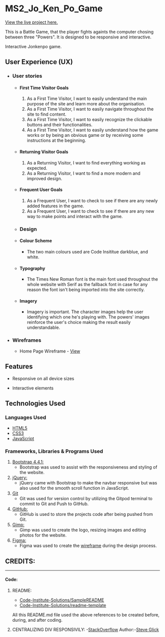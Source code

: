 # MS2_Jo_Ken_Po_Game

[View the live project here.](https://rodrigopalazon.github.io/MS2_Jo_Ken_Po_Game/)

This is a Battle Game, that the player fights againts the computer chosing between three "Powers". It is designed to be responsive and interactive.

Interactive Jonkenpo game.

## User Experience (UX)

- ### User stories

   - #### First Time Visitor Goals

      1. As a First Time Visitor, I want to easily understand the main purpose of the site and learn more about the organisation.
      2. As a First Time Visitor, I want to easily navigate throughout the site to find content.
      3. As a First Time Visitor, I want to easily recognize the clickable buttons and their functionalities.
      4. As a First Time Visitor, I want to easily understand how the game works or by being an obvious game or by receiving some instructions at the beginning.
   
   -   #### Returning Visitor Goals

        1. As a Returning Visitor, I want to find everything working as expected.
        2. As a Returning Visitor, I want to find a more modern and improved design.
        
   -   #### Frequent User Goals
        1. As a Frequent User, I want to check to see if there are any newly added features in the game.
        2. As a Frequent User, I want to check to see if there are any new way to make points and interact with the game.
        
   -   ### Design
    -   #### Colour Scheme
        -   The two main colours used are Code Insititue darkblue, and white.
    -   #### Typography
        -   The Times New Roman font is the main font used throughout the whole website with Serif as the fallback font in case for any reason the font isn't being imported into the site correctly. 
    -   #### Imagery
        -   Imagery is important. The character images help the user identifying which one he's playing with.
The powers' images reinforce the user's choice making the result easily understandable.

*   ### Wireframes

    -   Home Page Wireframe - [View](https://www.figma.com/file/hgVfsd9I89RFnBdP1VfAsN/MS2---Jo-Ken-Po?node-id=0%3A1)

## Features

-   Responsive on all device sizes

-   Interactive elements

## Technologies Used

### Languages Used

-   [HTML5](https://en.wikipedia.org/wiki/HTML5)
-   [CSS3](https://en.wikipedia.org/wiki/Cascading_Style_Sheets)
-   [JavaScript](https://en.wikipedia.org/wiki/JavaScript)

### Frameworks, Libraries & Programs Used

1. [Bootstrap 4.4.1:](https://getbootstrap.com/docs/4.4/getting-started/introduction/)
    - Bootstrap was used to assist with the responsiveness and styling of the website.
1. [jQuery:](https://jquery.com/)
    - jQuery came with Bootstrap to make the navbar responsive but was also used for the smooth scroll function in JavaScript.
1. [Git](https://git-scm.com/)
    - Git was used for version control by utilizing the Gitpod terminal to commit to Git and Push to GitHub.
1. [GitHub:](https://github.com/)
    - GitHub is used to store the projects code after being pushed from Git.
1. [Gimp:](https://www.gimp.org/)
    - Gimp was used to create the logo, resizing images and editing photos for the website.
1. [Figma:](https://balsamiq.com/)
    - Figma was used to create the [wireframe](https://www.figma.com/file/hgVfsd9I89RFnBdP1VfAsN/MS2---Jo-Ken-Po?node-id=0%3A1) during the design process.

## CREDITS: 
---
#### Code:

    
   1. README: 
      - [Code-Institute-Solutions/SampleREADME](https://github.com/Code-Institute-Solutions/SampleREADME)
      - [Code-Institute-Solutions/readme-template](https://github.com/Code-Institute-Solutions/readme-template)

      All this README.md file used the above references to be created before, during, and after coding.

   2. CENTRALIZING DIV RESPONSIVILY:
      -[StackOverflow](https://stackoverflow.com/questions/12645366/css-responsive-center-div)
      Author:-[Steve Glick](https://stackoverflow.com/users/1618141/steve-glick)
